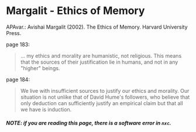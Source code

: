 # Margalit - Ethics of Memory

APAvar.: Avishai Margalit (2002). The Ethics of Memory. Harvard University Press.  

page 183:  
> ... my ethics and morality are humanistic, not religious. This means that the sources of their justification lie in humans, and not in any "higher" beings.  

page 184:  
> We live with insufficient sources to justify our ethics and morality. Our situation is not unlike that of David Hume's followers, who believe that only deduction can sufficiently justify an empirical claim but that all we have is induction.  


##### NOTE: if you are reading this page, there is a software error in `nxc`.  


